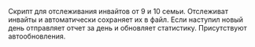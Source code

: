 Скрипт для отслеживания инвайтов от 9 и 10 семьи.
Отслеживат инвайты и автоматически сохраняет их в файл.
Если наступил новый день отправляет отчет за день и обновляет статистику.
Присутствуют автообновления.

